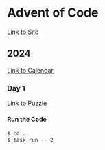 # Advent of Code

[Link to Site](https://adventofcode.com/)

## 2024

[Link to Calendar](https://adventofcode.com/2024)

### Day 1

[Link to Puzzle](https://adventofcode.com/2024/day/2)

#### Run the Code

```sh
$ cd ..
$ task run -- 2
```